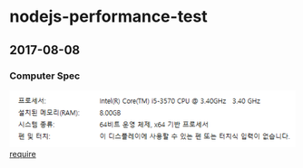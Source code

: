 # nodejs-performance-test

## 2017-08-08
### Computer Spec
![Computer Spec](./img/computer/home.PNG)<br>
[require](./require)